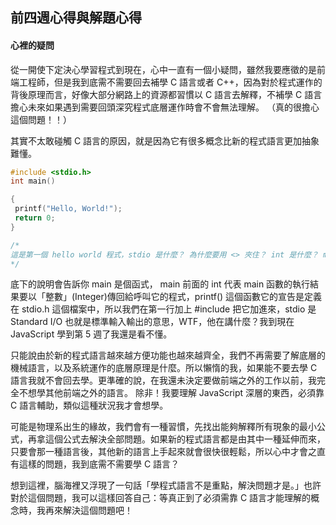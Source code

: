 ## 前四週心得與解題心得

#### 心裡的疑問
從一開使下定決心學習程式到現在，心中一直有一個小疑問，雖然我要應徵的是前端工程師，但是我到底需不需要回去補學 C 語言或者 C++，因為對於程式運作的背後原理而言，好像大部分網路上的資源都習慣以 C 語言去解釋，不補學 C 語言擔心未來如果遇到需要回頭深究程式底層運作時會不會無法理解。
（真的很擔心這個問題！！）

其實不太敢碰觸 C 語言的原因，就是因為它有很多概念比新的程式語言更加抽象難懂。
``` c
#include <stdio.h>
int main()

{
 printf("Hello, World!");
 return 0;
}

/*
這是第一個 hello world 程式，stdio 是什麼？ 為什麼要用 <> 夾住？ int 是什麼？ main 是什麼？ 為什麼都印出來了還要 return 一個 0 ？
*/
```

 
底下的說明會告訴你 main 是個函式， main 前面的 int 代表 main 函數的執行結果要以「整數」(Integer)傳回給呼叫它的程式，printf() 這個函數它的宣告是定義在 stdio.h 這個檔案中，所以我們在第一行加上 #include 把它加進來，stdio 是 Standard I/O 也就是標準輸入輸出的意思，WTF，他在講什麼？我到現在 JavaScript 學到第 5 週了我還是看不懂。

只能說由於新的程式語言越來越方便功能也越來越齊全，我們不再需要了解底層的機械語言，以及系統運作的底層原理是什麼。所以懶惰的我，如果能不要去學 C 語言我就不會回去學。更準確的說，在我還未決定要做前端之外的工作以前，我完全不想學其他前端之外的語言。
除非！我要理解 JavaScript 深層的東西，必須靠 C 語言輔助，類似這種狀況我才會想學。

可能是物理系出生的緣故，我們會有一種習慣，先找出能夠解釋所有現象的最小公式，再拿這個公式去解決全部問題。如果新的程式語言都是由其中一種延伸而來，只要會那一種語言後，其他新的語言上手起來就會很快很輕鬆，所以心中才會之直有這樣的問題，我到底需不需要學 C 語言？

想到這裡，腦海裡又浮現了一句話「學程式語言不是重點，解決問題才是。」也許對於這個問題，我可以這樣回答自己：等真正到了必須需靠 C 語言才能理解的概念時，我再來解決這個問題吧！




